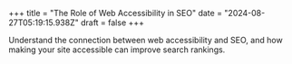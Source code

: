 +++
title = "The Role of Web Accessibility in SEO"
date = "2024-08-27T05:19:15.938Z"
draft = false
+++

  Understand the connection between web accessibility and SEO, and how making your site accessible can improve search rankings.
        